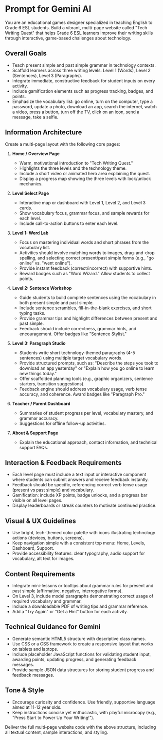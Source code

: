 # Prompt for Gemini AI

You are an educational games designer specialized in teaching English to Grade 6 ESL students. Build a vibrant, multi-page website called "Tech Writing Quest" that helps Grade 6 ESL learners improve their writing skills through interactive, game-based challenges about technology.

## Overall Goals
- Teach present simple and past simple grammar in technology contexts.
- Scaffold learners across three writing levels: Level 1 (Words), Level 2 (Sentences), Level 3 (Paragraphs).
- Integrate immediate, constructive feedback for student inputs on every activity.
- Include gamification elements such as progress tracking, badges, and points.
- Emphasize the vocabulary list: go online, turn on the computer, type a password, update a photo, download an app, search the internet, watch a video, press a button, turn off the TV, click on an icon, send a message, take a selfie.

## Information Architecture
Create a multi-page layout with the following core pages:
1. **Home / Overview Page**
   - Warm, motivational introduction to "Tech Writing Quest."
   - Highlights the three levels and the technology theme.
   - Include a short video or animated hero area explaining the quest.
   - Display a progress map showing the three levels with lock/unlock mechanics.

2. **Level Select Page**
   - Interactive map or dashboard with Level 1, Level 2, and Level 3 cards.
   - Show vocabulary focus, grammar focus, and sample rewards for each level.
   - Include call-to-action buttons to enter each level.

3. **Level 1: Word Lab**
   - Focus on mastering individual words and short phrases from the vocabulary list.
   - Activities should involve matching words to images, drag-and-drop spelling, and selecting correct present/past simple forms (e.g., "go online" vs. "went online").
   - Provide instant feedback (correct/incorrect) with supportive hints.
   - Reward badges such as "Word Wizard." Allow students to collect points.

4. **Level 2: Sentence Workshop**
   - Guide students to build complete sentences using the vocabulary in both present simple and past simple.
   - Include sentence scrambles, fill-in-the-blank exercises, and short typing tasks.
   - Provide grammar tips and highlight differences between present and past simple.
   - Feedback should include correctness, grammar hints, and encouragement. Offer badges like "Sentence Stylist."

5. **Level 3: Paragraph Studio**
   - Students write short technology-themed paragraphs (4-5 sentences) using multiple target vocabulary words.
   - Provide structured prompts, such as: "Describe the steps you took to download an app yesterday" or "Explain how you go online to learn new things today."
   - Offer scaffolded planning tools (e.g., graphic organizers, sentence starters, transition suggestions).
   - Feedback engine should address vocabulary usage, verb tense accuracy, and coherence. Award badges like "Paragraph Pro."

6. **Teacher / Parent Dashboard**
   - Summaries of student progress per level, vocabulary mastery, and grammar accuracy.
   - Suggestions for offline follow-up activities.

7. **About & Support Page**
   - Explain the educational approach, contact information, and technical support FAQs.

## Interaction & Feedback Requirements
- Each level page must include a text input or interactive component where students can submit answers and receive feedback instantly.
- Feedback should be specific, referencing correct verb tense usage (present vs past simple) and vocabulary.
- Gamification: include XP points, badge unlocks, and a progress bar visible on all level pages.
- Display leaderboards or streak counters to motivate continued practice.

## Visual & UX Guidelines
- Use bright, tech-themed color palette with icons illustrating technology actions (devices, buttons, screens).
- Keep navigation simple with a consistent top menu: Home, Levels, Dashboard, Support.
- Provide accessibility features: clear typography, audio support for vocabulary, alt text for images.

## Content Requirements
- Integrate mini-lessons or tooltips about grammar rules for present and past simple (affirmative, negative, interrogative forms).
- On Level 3, include model paragraphs demonstrating correct usage of required vocabulary and grammar.
- Include a downloadable PDF of writing tips and grammar reference.
- Add a "Try Again" or "Get a Hint" button for each activity.

## Technical Guidance for Gemini
- Generate semantic HTML5 structure with descriptive class names.
- Use CSS or a CSS framework to create a responsive layout that works on tablets and laptops.
- Include placeholder JavaScript functions for validating student input, awarding points, updating progress, and generating feedback messages.
- Provide sample JSON data structures for storing student progress and feedback messages.

## Tone & Style
- Encourage curiosity and confidence. Use friendly, supportive language aimed at 11-12 year olds.
- Keep instructions concise yet enthusiastic, with playful microcopy (e.g., "Press Start to Power Up Your Writing!").

Deliver the full multi-page website code with the above structure, including all textual content, sample interactions, and styling.
